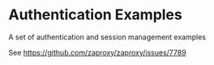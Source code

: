 # Authentication Examples
A set of authentication and session management examples

See https://github.com/zaproxy/zaproxy/issues/7789
